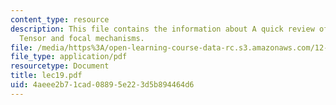 ```yaml
---
content_type: resource
description: This file contains the information about A quick review of the Moment
  Tensor and focal mechanisms.
file: /media/https%3A/open-learning-course-data-rc.s3.amazonaws.com/12-510-introduction-to-seismology-spring-2010/4aeee2b71cad08895e223d5b894464d6_lec19.pdf
file_type: application/pdf
resourcetype: Document
title: lec19.pdf
uid: 4aeee2b7-1cad-0889-5e22-3d5b894464d6
---
```

